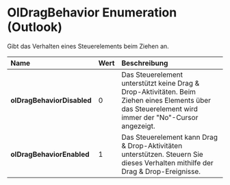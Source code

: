 
# OlDragBehavior Enumeration (Outlook)

Gibt das Verhalten eines Steuerelements beim Ziehen an.



|**Name**|**Wert**|**Beschreibung**|
|:-----|:-----|:-----|
|**olDragBehaviorDisabled**|0|Das Steuerelement unterstützt keine Drag &amp; Drop-Aktivitäten. Beim Ziehen eines Elements über das Steuerelement wird immer der "No"-Cursor angezeigt.|
|**olDragBehaviorEnabled**|1|Das Steuerelement kann Drag &amp; Drop-Aktivitäten unterstützen. Steuern Sie dieses Verhalten mithilfe der Drag &amp; Drop-Ereignisse.|
